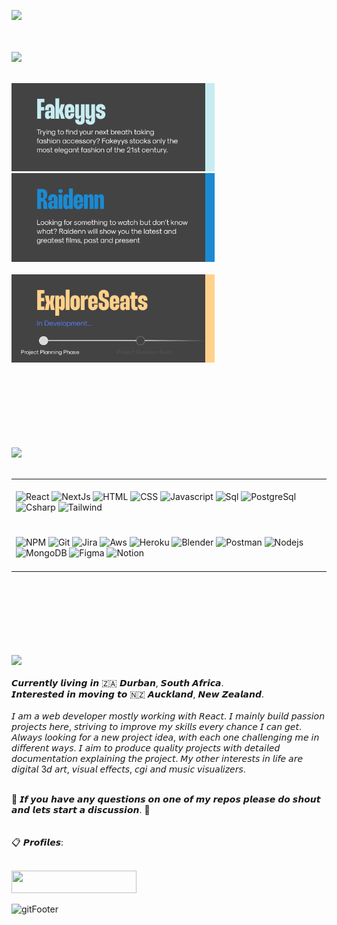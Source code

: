 <a href="#"><img src="https://github.com/Typicallunchbox/Typicallunchbox/assets/41709116/101d8468-8310-4701-a614-4fa50c4dd300" /></a>
</br>
</br>
</br>

<img src="https://github.com/Typicallunchbox/Typicallunchbox/assets/41709116/002935d0-fd98-4e99-aae6-772ebdb08c15" width="340px" />
 </br>
  </br>
  <p align="left" gap=""20px>
    <a href="https://github.com/Typicallunchbox/fakeyys-ecommerce"><img width="325" src="./icons/fakeyys-project.png" alt="Fakeyys"></a>
    &nbsp;
    &nbsp;
    &nbsp;
    &nbsp;
    <a href="https://github.com/Typicallunchbox/Raidenn3.0"><img width="325" src="./icons/raidenn-project.png" alt="Raidenn"></a>
    </br>
    </br>
    <a href="https://github.com/Typicallunchbox/ExploreSeats"><img width="325" src="./icons/explore-seats-project.png" alt="Raidenn"></a> 

  </p>
</br>
</br>
</br>

<img src="https://github.com/Typicallunchbox/Typicallunchbox/assets/41709116/4994e9e5-9410-4c73-9aa5-df3ae61e8595" width="100%" height="2"/>

</br>
</br>
</br>
</br>

<!-- 
## Demo

![Demo Doccou alpha](http://share.gifyoutube.com/KzB6Gb.gif) -->


<img src="https://github.com/Typicallunchbox/Typicallunchbox/assets/41709116/d184811b-ff1d-4afc-99f7-85a3c6725c76" width="500px"/>
</br>
</br>
<table>
    <tr>
        <td>
            </br>
            <img alt="React" src="https://img.shields.io/badge/-React-61dbfb?style=for-the-badge&logo=React&logoColor=black" />
            <img alt="NextJs" src="https://img.shields.io/badge/-Nextjs-FFFFFF?style=for-the-badge&logo=Next.js&logoColor=black" />
            <img alt="HTML" src="https://img.shields.io/badge/-Html-F16529?style=for-the-badge&logo=html5&logoColor=white" />
            <img alt="CSS" src="https://img.shields.io/badge/-Css-1471B6?style=for-the-badge&logo=css3&logoColor=white" />
            <img alt="Javascript" src="https://img.shields.io/badge/-Javascript-f0db4f?style=for-the-badge&logo=javascript&logoColor=black" />
            <img alt="Sql" src="https://img.shields.io/badge/-Mysql-00758F?style=for-the-badge&logo=MicrosoftSQLServer&logoColor=white" />
            <img alt="PostgreSql" src="https://img.shields.io/badge/PostgreSQL-316192?style=for-the-badge&logo=postgresql&logoColor=white" />
            <img alt="Csharp" src="https://img.shields.io/badge/-csharp-280068?style=for-the-badge&logo=CSharp&logoColor=white" />
            <img alt="Tailwind" src="https://img.shields.io/badge/-Tailwind-06b6d4?style=for-the-badge&logo=Tailwind&logoColor=white" />
            </br>
            </br>
        </td>
    </tr>
    <tr>
        <td>
            </br>
            <img alt="NPM" src="https://img.shields.io/badge/-NPM-CB3837?style=for-the-badge&logo=npm&logoColor=white" />
            <img alt="Git" src="https://img.shields.io/badge/-Git-F1502F?style=for-the-badge&logo=Git&logoColor=white" />
            <img alt="Jira" src="https://img.shields.io/badge/-Jira-2280FA?style=for-the-badge&logo=jira&logoColor=white" />
            <img alt="Aws" src="https://img.shields.io/badge/-Aws-F1502F?style=for-the-badge&logo=amazonaws&logoColor=white" />
            <img alt="Heroku" src="https://img.shields.io/badge/Heroku-430098?style=for-the-badge&logo=heroku&logoColor=white" />
            <img alt="Blender" src="https://img.shields.io/badge/-Blender-EA7600?style=for-the-badge&logo=Blender&logoColor=white" />
            <img alt="Postman" src="https://img.shields.io/badge/-Postman-F16529?style=for-the-badge&logo=postman&logoColor=white" />
            <img alt="Nodejs" src="https://img.shields.io/badge/-Nodejs-43853d?style=for-the-badge&logo=Node.js&logoColor=white" />
            <img alt="MongoDB" src="https://img.shields.io/badge/-MongoDB-13aa52?style=for-the-badge&logo=mongodb&logoColor=white" />
            <img alt="Figma" src="https://img.shields.io/badge/-Figma-A159FF?style=for-the-badge&logo=figma&logoColor=white" />
            <img alt="Notion" src="https://img.shields.io/badge/Notion-000000?style=for-the-badge&logo=notion&logoColor=white" />
            </br>
            </br>
        </td>
    </tr>
</table>

</br>
</br>
</br>

<img src="https://github.com/Typicallunchbox/Typicallunchbox/assets/41709116/4994e9e5-9410-4c73-9aa5-df3ae61e8595" width="100%" height="2"/>
</br>
</br>
</br>
</br>

<img src="https://github.com/Typicallunchbox/Typicallunchbox/assets/41709116/877c2d62-e6ad-4c26-961a-dc818e404da2" width="260px"/>
</br>
</br>
𝘾𝙪𝙧𝙧𝙚𝙣𝙩𝙡𝙮 𝙡𝙞𝙫𝙞𝙣𝙜 𝙞𝙣 🇿🇦 𝘿𝙪𝙧𝙗𝙖𝙣, 𝙎𝙤𝙪𝙩𝙝 𝘼𝙛𝙧𝙞𝙘𝙖.
</br>
𝙄𝙣𝙩𝙚𝙧𝙚𝙨𝙩𝙚𝙙 𝙞𝙣 𝙢𝙤𝙫𝙞𝙣𝙜 𝙩𝙤 🇳🇿 𝘼𝙪𝙘𝙠𝙡𝙖𝙣𝙙, 𝙉𝙚𝙬 𝙕𝙚𝙖𝙡𝙖𝙣𝙙.
</br>
</br>
𝘐 𝘢𝘮 𝘢 𝘸𝘦𝘣 𝘥𝘦𝘷𝘦𝘭𝘰𝘱𝘦𝘳 𝘮𝘰𝘴𝘵𝘭𝘺 𝘸𝘰𝘳𝘬𝘪𝘯𝘨 𝘸𝘪𝘵𝘩 𝘙𝘦𝘢𝘤𝘵. 𝘐 𝘮𝘢𝘪𝘯𝘭𝘺 𝘣𝘶𝘪𝘭𝘥 𝘱𝘢𝘴𝘴𝘪𝘰𝘯 𝘱𝘳𝘰𝘫𝘦𝘤𝘵𝘴 𝘩𝘦𝘳𝘦, 𝘴𝘵𝘳𝘪𝘷𝘪𝘯𝘨 𝘵𝘰 𝘪𝘮𝘱𝘳𝘰𝘷𝘦 𝘮𝘺 𝘴𝘬𝘪𝘭𝘭𝘴 𝘦𝘷𝘦𝘳𝘺 𝘤𝘩𝘢𝘯𝘤𝘦 𝘐 𝘤𝘢𝘯 𝘨𝘦𝘵. 𝘈𝘭𝘸𝘢𝘺𝘴 𝘭𝘰𝘰𝘬𝘪𝘯𝘨 𝘧𝘰𝘳 𝘢 𝘯𝘦𝘸 𝘱𝘳𝘰𝘫𝘦𝘤𝘵 𝘪𝘥𝘦𝘢, 𝘸𝘪𝘵𝘩 𝘦𝘢𝘤𝘩 𝘰𝘯𝘦 𝘤𝘩𝘢𝘭𝘭𝘦𝘯𝘨𝘪𝘯𝘨 𝘮𝘦 𝘪𝘯 𝘥𝘪𝘧𝘧𝘦𝘳𝘦𝘯𝘵 𝘸𝘢𝘺𝘴. 𝘐 𝘢𝘪𝘮 𝘵𝘰 𝘱𝘳𝘰𝘥𝘶𝘤𝘦 𝘲𝘶𝘢𝘭𝘪𝘵𝘺 𝘱𝘳𝘰𝘫𝘦𝘤𝘵𝘴 𝘸𝘪𝘵𝘩 𝘥𝘦𝘵𝘢𝘪𝘭𝘦𝘥 𝘥𝘰𝘤𝘶𝘮𝘦𝘯𝘵𝘢𝘵𝘪𝘰𝘯 𝘦𝘹𝘱𝘭𝘢𝘪𝘯𝘪𝘯𝘨 𝘵𝘩𝘦 𝘱𝘳𝘰𝘫𝘦𝘤𝘵. 𝘔𝘺 𝘰𝘵𝘩𝘦𝘳 𝘪𝘯𝘵𝘦𝘳𝘦𝘴𝘵𝘴 𝘪𝘯 𝘭𝘪𝘧𝘦 𝘢𝘳𝘦 𝘥𝘪𝘨𝘪𝘵𝘢𝘭 3𝘥 𝘢𝘳𝘵, 𝘷𝘪𝘴𝘶𝘢𝘭 𝘦𝘧𝘧𝘦𝘤𝘵𝘴, 𝘤𝘨𝘪 𝘢𝘯𝘥 𝘮𝘶𝘴𝘪𝘤 𝘷𝘪𝘴𝘶𝘢𝘭𝘪𝘻𝘦𝘳𝘴.
</br>
</br>

🍩 𝙄𝙛 𝙮𝙤𝙪 𝙝𝙖𝙫𝙚 𝙖𝙣𝙮 𝙦𝙪𝙚𝙨𝙩𝙞𝙤𝙣𝙨 𝙤𝙣 𝙤𝙣𝙚 𝙤𝙛 𝙢𝙮 𝙧𝙚𝙥𝙤𝙨 𝙥𝙡𝙚𝙖𝙨𝙚 𝙙𝙤 𝙨𝙝𝙤𝙪𝙩 𝙖𝙣𝙙 𝙡𝙚𝙩𝙨 𝙨𝙩𝙖𝙧𝙩 𝙖 𝙙𝙞𝙨𝙘𝙪𝙨𝙨𝙞𝙤𝙣. 🍩
</br>
</br>
</br>
📋 𝙋𝙧𝙤𝙛𝙞𝙡𝙚𝙨:
</br>
</br>
  <p align="left">
    <a href="https://www.linkedin.com/in/keegan-launspach/"><img href="https://www.linkedin.com/in/keegan-launspach/" src="https://github.com/Typicallunchbox/Typicallunchbox/assets/41709116/c83d8469-e84a-4c8a-b6f8-c60506f0e3bf" width="200" height="36" /></a>
  </p>
  
  ![gitFooter](https://github.com/Typicallunchbox/Typicallunchbox/assets/41709116/740c143b-4bd8-4026-a7b7-664cf9f9462f)



